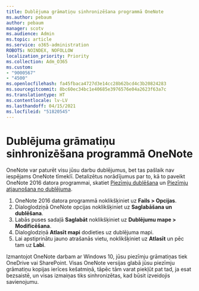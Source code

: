 ```yaml
---
title: Dublējuma grāmatiņu sinhronizēšana programmā OneNote
ms.author: pebaum
author: pebaum
manager: scotv
ms.audience: Admin
ms.topic: article
ms.service: o365-administration
ROBOTS: NOINDEX, NOFOLLOW
localization_priority: Priority
ms.collection: Adm_O365
ms.custom:
- "9000567"
- "4500"
ms.openlocfilehash: fa45fbaca4727d3e14cc28b62bcd4c3b20824283
ms.sourcegitcommit: 8bc60ec34bc1e40685e3976576e04a2623f63a7c
ms.translationtype: HT
ms.contentlocale: lv-LV
ms.lasthandoff: 04/15/2021
ms.locfileid: "51820545"
---
```

# <a name="backup-notebooks-in-onenote"></a>Dublējuma grāmatiņu sinhronizēšana programmā OneNote

OneNote var paturēt visu jūsu darbu dublējumus, bet tas pašlaik nav iespējams OneNote tīmeklī. Detalizētus norādījumus par to, kā to paveikt OneNote 2016 datora programmai, skatiet [Piezīmju dublēšana](https://support.office.com/article/back-up-notes-f58b34b0-611d-435e-87fa-7942a1767af4#id0eaabaaa=2016,_2013,_2010) un [Piezīmju atjaunošana no dublējuma](https://support.microsoft.com/office/5daf9cb0-6769-4998-a5de-f044fdd0d831).

1. OneNote 2016 datora programmā noklikšķiniet uz **Fails > Opcijas**.
2. Dialoglodziņā OneNote opcijas noklikšķiniet uz **Saglabāšana un dublēšana**.
3. Labās puses sadaļā **Saglabāt** noklikšķiniet uz **Dublējumu mape > Modificēšana**.
4. Dialoglodziņā **Atlasīt mapi** dodieties uz dublējuma mapi.
5. Lai apstiprinātu jauno atrašanās vietu, noklikšķiniet uz **Atlasīt** un pēc tam uz **Labi**.

Izmantojot OneNote darbam ar Windows 10, jūsu piezīmju grāmatiņas tiek OneDrive vai SharePoint. Visas OneNote versijas glabā jūsu piezīmju grāmatiņu kopijas ierīces kešatmiņā, tāpēc tām varat piekļūt pat tad, ja esat bezsaistē, un visas izmaiņas tiks sinhronizētas, kad būsit izveidojis savienojumu.
